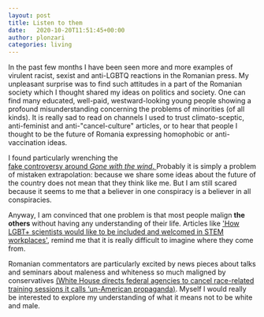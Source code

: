 ```yaml
---
layout: post
title: Listen to them
date:   2020-10-20T11:51:45+00:00
author: plonzari
categories: living
---
```




In the past few months I have been seen more and more examples of virulent racist, sexist and anti-LGBTQ reactions in 
the Romanian press. My unpleasant surprise was to find such attitudes in a part of the Romanian society  which I 
thought shared my ideas on politics and society. One can find many educated, well-paid, westward-looking young 
people showing a profound misunderstanding concerning the problems of minorities (of all kinds). 
It is really sad to read on channels I used to trust climato-sceptic, anti-feminist and anti-"cancel-culture" articles,
 or to hear that people I thought to be the future of Romania expressing homophobic or anti-vaccination ideas. 

I found particularly wrenching the  
<a href="https://pressone.ro/pe-aripile-vantului-zece-oameni-de-cultura-romani-si-o-controversa"> 
fake controversy around <em>Gone with the wind</em>. </a>
Probably it is simply a problem of mistaken  extrapolation: because we share some ideas about the future of the country 
does not mean that they think like me. 
But I am still scared because it seems to me that a believer in one conspiracy is a believer in all conspiracies.

Anyway, I am convinced that one problem is that most people malign <b> the others </b> 
without having any understanding of their life.  Articles like
<a href="https://www.nature.com/articles/d41586-020-02949-3">
'How LGBT+ scientists would like to be included and welcomed in STEM workplaces'</a>, remind me that it is really 
difficult to imagine where they come from. 


Romanian commentators are particularly excited by news pieces  about talks and seminars about maleness and 
whiteness so much maligned by conservatives 
<a href="https://www.washingtonpost.com/politics/2020/09/04/white-house-racial-sensitivity-training/">
(White House directs federal agencies to cancel race-related training sessions it calls ‘un-American propaganda)</a>.
Myself I would really be interested to explore my understanding of what it means not to be white and male.



